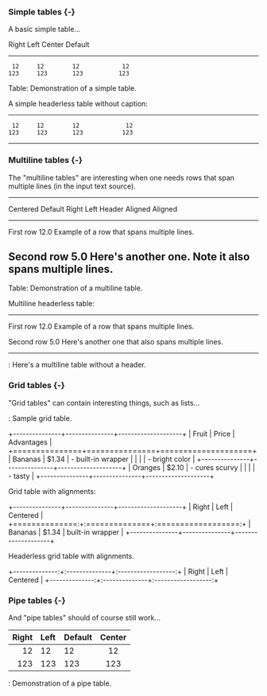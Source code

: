 ### Simple tables {-}

A basic simple table...

  Right     Left     Center     Default
-------     ------ ----------   -------
     12     12        12            12
    123     123       123          123

Table:  Demonstration of a simple table.

A simple headerless table without caption:

-------     ------ ----------   -------
     12     12        12             12
    123     123       123           123
-------     ------ ----------   -------

### Multiline tables {-}

The "multiline tables" are interesting when one needs rows
that span multiple lines (in the input text source).

-------------------------------------------------------------
 Centered   Default           Right Left
  Header                    Aligned Aligned
----------- ------- --------------- -------------------------
   First    row                12.0 Example of a row that
                                    spans multiple lines.

  Second    row                 5.0 Here's another one. Note
                                    it also spans multiple
                                    lines.
-------------------------------------------------------------

Table: Demonstration of a multiline table.

Multiline headerless table:

----------- ------- --------------- -------------------------
   First    row                12.0 Example of a row that
                                    spans multiple lines.

  Second    row                 5.0 Here's another one
                                    that also spans multiple
                                    lines.
----------- ------- --------------- -------------------------

: Here's a multiline table without a header.

### Grid tables {-}

"Grid tables" can contain interesting things, such as lists...

: Sample grid table.

+---------------+---------------+--------------------+
| Fruit         | Price         | Advantages         |
+===============+===============+====================+
| Bananas       | $1.34         | - built-in wrapper |
|               |               | - bright color     |
+---------------+---------------+--------------------+
| Oranges       | $2.10         | - cures scurvy     |
|               |               | - tasty            |
+---------------+---------------+--------------------+

Grid table with alignments:

+---------------+---------------+--------------------+
| Right         | Left          | Centered           |
+==============:+:==============+:==================:+
| Bananas       | $1.34         | built-in wrapper   |
+---------------+---------------+--------------------+

Headerless grid table with alignments.

+--------------:+:--------------+:------------------:+
| Right         | Left          | Centered           |
+--------------:+:--------------+:------------------:+

### Pipe tables {-}

And "pipe tables" should of course still work...

| Right | Left | Default | Center |
|------:|:-----|---------|:------:|
|   12  |  12  |    12   |    12  |
|  123  |  123 |   123   |   123  |

  : Demonstration of a pipe table.

